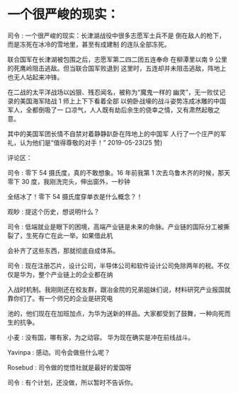 # 一个很严峻的现实：

司令 : 一个很严峻的现实：长津湖战役中很多志愿军士兵不是 倒在敌人的枪下，而是冻死在冰冷的雪地里，甚至有成建制 的连队全部冻死。

联合国军在长津湖被包围之后，志愿军第二四二团五连奉命 在柳潭里以南 9 公里的死鹰岭阻击逃敌。但当联合国军败退到 这里时，五连却并未阻击逃敌，阵地上也无人站起来冲锋。

在二战的太平洋战场以凶狠、残忍闻名，被称为“魔鬼一样的 幽灵”，无一败仗记录的美国海军陆战 1 师上上下下看着全部 以俯卧战壕的战斗姿势冻成冰雕的中国军人，全都倒吸了一 口凉气，人人既有劫后余生的侥幸之情，又有肃然起敬之 意。

其中的美国军团长情不自禁对着静静趴卧在阵地上的中国军 人行了一个庄严的军礼，认为他们是“值得尊敬的对手！” 2019-05-23(25 赞)

评论区：

司令 : 零下 54 摄氏度，真的不敢想象。16 年前我第 1 次去乌鲁木齐的时候，那天零下 30 度，我刚洗完头，伸出窗外，一秒钟

全结冰了！零下 54 摄氏度穿单衣是什么概念？！

观眇 : 提这个历史，想说明什么？

司令 : 低端就业是眼下的困境，高端产业链是未来的命脉。产业链的国际分工被撕裂了，生死存亡在此一举。如果借此机

会补齐了这些东西，那就彻底自成体系。

司令 : 现在注册芯片，设计公司，半导体公司和软件设计公司免除两年的税。不仅仅是华为，整个产业链上的企业都在纳

入战时机制。我刚刚还在校友群，跟冶金院的兄弟姐妹们说，材料研究产业报国就靠你们了。有一个师兄的企业是研究电

池的，他们现在在加班加点，为华为送新的样品。大家都受到了鼓舞，一种向死而生的抗争。

小麦 : 没有国，哪有家，为之动容。 华为现在确实是冲在前线战斗。

Yavinpa : 感动。司令会做些什么呢？

Rosebud : 司令做的觉悟社就是最好的爱国呀

司令 : 有个计划，还没做，所以暂时不告诉你。